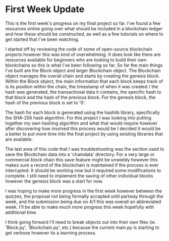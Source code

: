 <h1> First Week Update </h1>

This is the first week's progress on my final project so far. I've found a few resources online  going over what should be included in a blockchain ledger and how these should be constructed, as well as a few tutorials on where to get started that I've been watching.

I started off by reviewing the code of some of open-source blockchain projects however this was kind of overwhelming. It does look like there are resources available for beginners who are looking to build their own blockchains so this is what I've been following so far. So far the main things I've built are the Block object and larger Blockchain object. The Blockchain object manages the overall chain and starts by creating the genesis block. Within the Block object, the main information that each block keeps track of is its position within the chain, the timestamp of when it was created / the hash was generated, the transactional data it contains, the specific hash to that block and the hash of the previous block. For the genesis block, the hash of the previous block is set to '0'.

The hash for each block is generated using the hashlib library, specifically the SHA-256 hash algorithm. For this project I was looking into putting together my own hashing algorithm and what that would require however after discovering how involved this process would be I decided it would be a better to put more time into the final project by using existing libraries that are available.

The last area of this code that I was troubleshooting was the section used to save the Blockchain data into a 'chaindata' directory. For a very large or commercial block chain this save feature might be unwieldy however this makes sure a record of the blockchain is maintained if the process is ever interrupted. It should be working now but it required some modifications to complete. I still need to implement the saving of other individual blocks however the genesis block was a start for now.

I was hoping to make more progress in the first week however between the quizzes, the proposal not being formally accepted until partway through the week, and the submission being due on 4/1 this was overall an abbreviated week. I'll be able to make much more progress this week hopefully with additional time. 

I think going forward I'll need to break objects out into their own files (ie. 'Block.py', 'Blockchain.py', etc.) because the current main.py is starting to get verbose however its a learning process.